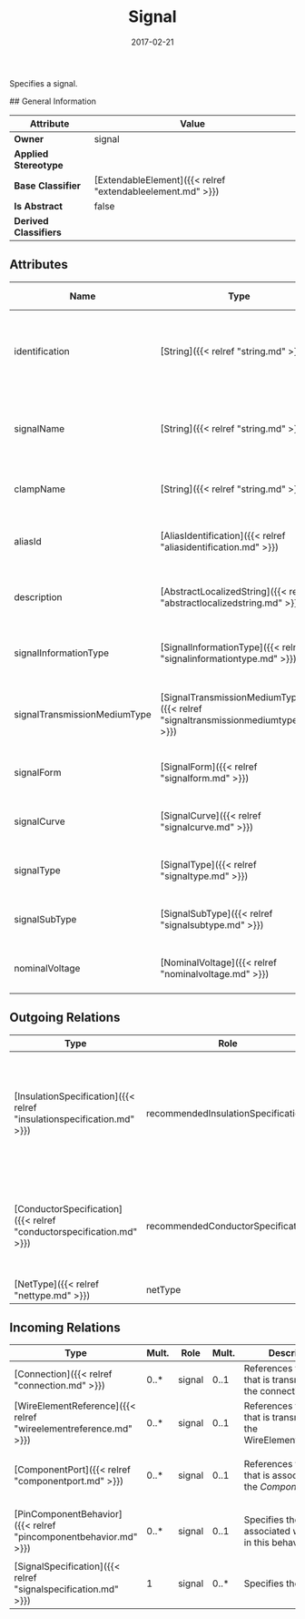 ﻿---
title: Signal
toc: false
type: specs
date: "2017-02-21"
draft: false
specification: VEC
version: 1.1.3
documentType: "Recommendation"
elementType: Class
classes:
  - Signal
menu_name: vec-1.1.3
---
<p>Specifies a signal.  </p>
## General Information

| Attribute               | Value |
|-------------------------|-------|
| **Owner**               | signal |
| **Applied Stereotype**  |   |
| **Base Classifier**     | [ExtendableElement]({{< relref "extendableelement.md" >}})<br/>  |
| **Is Abstract**         | false |
| **Derived Classifiers** |   |

## Attributes
|  Name  |  Type  |  Mult.  |  Description  |  Owning Classifier  |
|--------|--------|---------|---------------|--------------|
|identification | [String]({{< relref "string.md" >}}) | 1 | Specifies a unique identification of the Signal. The identification is guaranteed to be unique within the SignalSpecification. | [Signal]({{< relref "signal.md" >}}) |
|signalName | [String]({{< relref "string.md" >}}) | 0..1 | Name of the Signal, which is not guaranteed to be unique and is normally function oriented. | [Signal]({{< relref "signal.md" >}}) |
|clampName | [String]({{< relref "string.md" >}}) | 0..1 | Specifies the name of the clamp e.g. KL15, KL30, KL31. | [Signal]({{< relref "signal.md" >}}) |
|aliasId | [AliasIdentification]({{< relref "aliasidentification.md" >}}) | 0..* | <p> Specifies additional identifiers for the <i>Signal</i>.      </p> | [Signal]({{< relref "signal.md" >}}) |
|description | [AbstractLocalizedString]({{< relref "abstractlocalizedstring.md" >}}) | 0..* | <p>A human readable description of the signal.  </p> | [Signal]({{< relref "signal.md" >}}) |
|signalInformationType | [SignalInformationType]({{< relref "signalinformationtype.md" >}}) | 0..1 | <p> Specifies the information type of the signal.      </p> | [Signal]({{< relref "signal.md" >}}) |
|signalTransmissionMediumType | [SignalTransmissionMediumType]({{< relref "signaltransmissionmediumtype.md" >}}) | 0..1 | <p> Specifies the type of the transmission medium for the signal.      </p> | [Signal]({{< relref "signal.md" >}}) |
|signalForm | [SignalForm]({{< relref "signalform.md" >}}) | 0..1 | <p> Specifies the form of the signal.      </p> | [Signal]({{< relref "signal.md" >}}) |
|signalCurve | [SignalCurve]({{< relref "signalcurve.md" >}}) | 0..1 | <p> Specifies the curve of the signal.      </p> | [Signal]({{< relref "signal.md" >}}) |
|signalType | [SignalType]({{< relref "signaltype.md" >}}) | 0..1 |  | [Signal]({{< relref "signal.md" >}}) |
|signalSubType | [SignalSubType]({{< relref "signalsubtype.md" >}}) | 0..1 |  | [Signal]({{< relref "signal.md" >}}) |
|nominalVoltage | [NominalVoltage]({{< relref "nominalvoltage.md" >}}) | 0..1 |  | [Signal]({{< relref "signal.md" >}}) |

## Outgoing Relations
|    Type  |   Role   |   Mult.   |   Mult.   |   Description   |
|----------|----------|-----------|-----------|-----------------|
| [InsulationSpecification]({{< relref "insulationspecification.md" >}}) | recommendedInsulationSpecification | 0..1 |  | <p> Defines a recommended Specification for the insulation (e.g. the color) that implements this signal.      </p> |
| [ConductorSpecification]({{< relref "conductorspecification.md" >}}) | recommendedConductorSpecification | 0..1 |  | <p> Defines a recommended Specification for the cores that implement this signal.      </p> |
| [NetType]({{< relref "nettype.md" >}}) | netType | 0..1 |  |  |
##  Incoming Relations
|    Type  |   Mult.  |   Role    |   Mult.   |   Description  |
|----------|----------|-----------|-----------|----------------|
| [Connection]({{< relref "connection.md" >}}) | 0..* | signal | 0..1 | References the signal that is transmitted by the connection. |
| [WireElementReference]({{< relref "wireelementreference.md" >}}) | 0..* | signal | 0..1 | References the signal that is transmitted by the WireElementReference. |
| [ComponentPort]({{< relref "componentport.md" >}}) | 0..* | signal | 0..1 | <p> References the <i>Signal</i> that is associated with the <i>ComponentPort</i>.      </p> |
| [PinComponentBehavior]({{< relref "pincomponentbehavior.md" >}}) | 0..* | signal | 0..1 | <p> Specifies the <i>Signal </i>associated with the pin in this behavior.      </p> |
| [SignalSpecification]({{< relref "signalspecification.md" >}}) | 1 | signal | 0..* | <p> Specifies the signals.      </p> |

